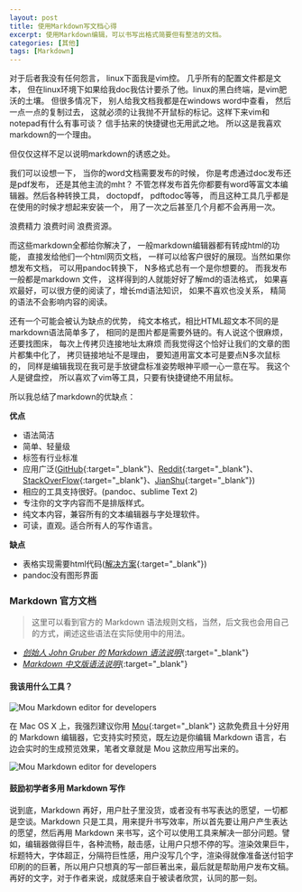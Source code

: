 ```yaml
---
layout: post
title: 使用Markdown写文档心得
excerpt: 使用Markdown编辑，可以书写出格式简要但有整洁的文档。
categories: [其他]
tags: [Markdown]
---
```


对于后者我没有任何怨言， linux下面我是vim控。 几乎所有的配置文件都是文本， 但在linux环境下如果给我doc我估计要杀了他。linux的黑白终端，是vim肥沃的土壤。 但很多情况下， 别人给我文档我都是在windows word中查看， 然后一点一点的复制过去， 这就必须的让我抛不开鼠标的标记。这样下来vim和notepad有什么有事可谈？ 信手拈来的快捷键也无用武之地。 所以这是我喜欢markdown的一个理由。

但仅仅这样不足以说明markdown的诱惑之处。

我们可以设想一下， 当你的word文档需要发布的时候， 你是考虑通过doc发布还是pdf发布， 还是其他主流的mht？ 不管怎样发布首先你都要有word等富文本编辑器。然后各种转换工具， doctopdf， pdftodoc等等， 而且这种工具几乎都是在使用的时候才想起来安装一个， 用了一次之后甚至几个月都不会再用一次。

浪费精力 浪费时间 浪费资源。

而这些markdown全都给你解决了， 一般markdown编辑器都有转成html的功能， 直接发给他们一个html网页文档， 一样可以给客户很好的展现。当然如果你想发布文档， 可以用pandoc转换下， N多格式总有一个是你想要的。 而我发布一般都是markdown 文件， 这样得到的人就能好好了解md的语法格式， 如果喜欢最好，可以很方便的阅读了，增长md语法知识， 如果不喜欢也没关系， 精简的语法不会影响内容的阅读。

还有一个可能会被认为缺点的优势， 纯文本格式，相比HTML超文本不同的是markdown语法简单多了， 相同的是图片都是需要外链的。有人说这个很麻烦，还要找图床， 每次上传拷贝连接地址太麻烦 而我觉得这个恰好让我们的文章的图片都集中化了， 拷贝链接地址不是理由， 要知道用富文本可是要点N多次鼠标的， 同样是编辑我现在我可是手放键盘标准姿势眼神平顺一心一意在写。 我这个人是键盘控， 所以喜欢了vim等工具，只要有快捷键绝不用鼠标。

所以我总结了markdown的优缺点：

**优点**

- 语法简洁
- 简单、轻量级
- 标签有行业标准
- 应用广泛([GitHub](https://github.com/guoyunsky/Markdown-Chinese-Demo/blob/master/README.md){:target="_blank"}、[Reddit](http://www.reddit.com/){:target="_blank"}、[StackOverFlow](http://stackoverflow.com/){:target="_blank"}、[JianShu](http://jianshu.io/){:target="_blank"})
- 相应的工具支持很好。(pandoc、sublime Text 2)
- 专注你的文字内容而不是排版样式。
- 纯文本内容，兼容所有的文本编辑器与字处理软件。
- 可读，直观。适合所有人的写作语言。

**缺点**

- 表格实现需要html代码([解决方案](http://www.ituring.com.cn/article/3452){:target="_blank"})
- pandoc没有图形界面

### Markdown 官方文档

> 这里可以看到官方的 Markdown 语法规则文档，当然，后文我也会用自己的方式，阐述这些语法在实际使用中的用法。

- [*创始人 John Gruber 的 Markdown 语法说明*](http://daringfireball.net/projects/markdown/syntax){:target="_blank"}
- [*Markdown 中文版语法说明*](http://wowubuntu.com/markdown/#list){:target="_blank"}

#### 我该用什么工具？

![Mou Markdown editor for developers](http://static.zhnytech.com/blog/2015/10/54b0855cf47d559c8c59e8f503af17d410f70_mw_800_wm_1_wmp_3.jpg)

在 Mac OS X 上，我强烈建议你用 [Mou](http://mouapp.com/){:target="_blank"} 这款免费且十分好用的 Markdown 编辑器，它支持实时预览，既左边是你编辑 Markdown 语言，右边会实时的生成预览效果，笔者文章就是 Mou 这款应用写出来的。

![Mou Markdown editor for developers](http://static.zhnytech.com/blog/2015/10/mon_54b085.png)

#### 鼓励初学者多用 Markdown 写作

说到底，Markdown 再好，用户肚子里没货，或者没有书写表达的愿望，一切都是空谈。Markdown 只是工具，用来提升书写效率，所以首先要让用户产生表达的愿望，然后再用 Markdown 来书写，这个可以使用工具来解决一部分问题。譬如，编辑器做得巨牛，各种流畅，敲击感，让用户只想不停的写。渲染效果巨牛，标题特大，字体超正，分隔符巨性感，用户没写几个字，渲染得就像准备送付铅字印刷的的巨著，所以用户只想真的写一部巨著出来，最后就是帮助用户发布文稿。再好的文字，对于作者来说，成就感来自于被读者欣赏，认同的那一刻。

